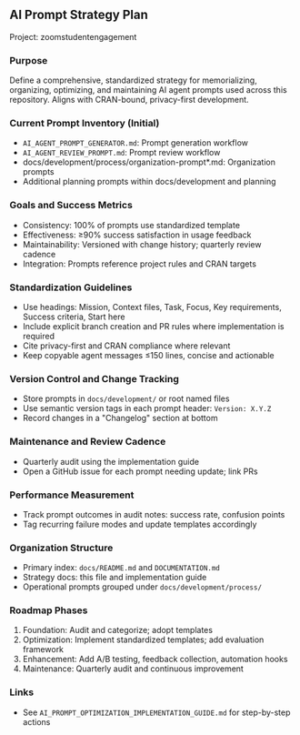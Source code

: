 ## AI Prompt Strategy Plan

Project: zoomstudentengagement

### Purpose
Define a comprehensive, standardized strategy for memorializing, organizing, optimizing, and maintaining AI agent prompts used across this repository. Aligns with CRAN-bound, privacy-first development.

### Current Prompt Inventory (Initial)
- `AI_AGENT_PROMPT_GENERATOR.md`: Prompt generation workflow
- `AI_AGENT_REVIEW_PROMPT.md`: Prompt review workflow
- docs/development/process/organization-prompt*.md: Organization prompts
- Additional planning prompts within docs/development and planning

### Goals and Success Metrics
- Consistency: 100% of prompts use standardized template
- Effectiveness: ≥90% success satisfaction in usage feedback
- Maintainability: Versioned with change history; quarterly review cadence
- Integration: Prompts reference project rules and CRAN targets

### Standardization Guidelines
- Use headings: Mission, Context files, Task, Focus, Key requirements, Success criteria, Start here
- Include explicit branch creation and PR rules where implementation is required
- Cite privacy-first and CRAN compliance where relevant
- Keep copyable agent messages ≤150 lines, concise and actionable

### Version Control and Change Tracking
- Store prompts in `docs/development/` or root named files
- Use semantic version tags in each prompt header: `Version: X.Y.Z`
- Record changes in a "Changelog" section at bottom

### Maintenance and Review Cadence
- Quarterly audit using the implementation guide
- Open a GitHub issue for each prompt needing update; link PRs

### Performance Measurement
- Track prompt outcomes in audit notes: success rate, confusion points
- Tag recurring failure modes and update templates accordingly

### Organization Structure
- Primary index: `docs/README.md` and `DOCUMENTATION.md`
- Strategy docs: this file and implementation guide
- Operational prompts grouped under `docs/development/process/`

### Roadmap Phases
1. Foundation: Audit and categorize; adopt templates
2. Optimization: Implement standardized templates; add evaluation framework
3. Enhancement: Add A/B testing, feedback collection, automation hooks
4. Maintenance: Quarterly audit and continuous improvement

### Links
- See `AI_PROMPT_OPTIMIZATION_IMPLEMENTATION_GUIDE.md` for step-by-step actions

